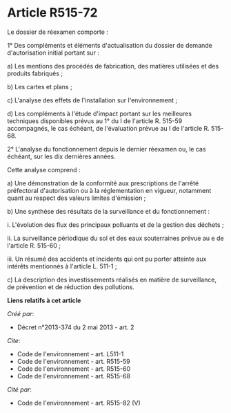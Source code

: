 # Article R515-72

Le dossier de réexamen comporte : 

1° Des compléments et éléments d'actualisation du dossier de demande d'autorisation initial portant sur : 

a) Les mentions des procédés de fabrication, des matières utilisées et des produits fabriqués ; 

b) Les cartes et plans ; 

c) L'analyse des effets de l'installation sur l'environnement ; 

d) Les compléments à l'étude d'impact portant sur les meilleures techniques disponibles prévus au 1° du I de l'article R.
515-59 accompagnés, le cas échéant, de l'évaluation prévue au I de l'article R. 515-68.

2° L'analyse du fonctionnement depuis le dernier réexamen ou, le cas échéant, sur les dix dernières années. 

Cette analyse comprend : 

a) Une démonstration de la conformité aux prescriptions de l'arrêté préfectoral d'autorisation ou à la réglementation en
vigueur, notamment quant au respect des valeurs limites d'émission ; 

b) Une synthèse des résultats de la surveillance et du fonctionnement : 

i. L'évolution des flux des principaux polluants et de la gestion des déchets ; 

ii. La surveillance périodique du sol et des eaux souterraines prévue au e de l'article R. 515-60 ; 

iii. Un résumé des accidents et incidents qui ont pu porter atteinte aux intérêts mentionnés à l'article L. 511-1 ; 

c) La description des investissements réalisés en matière de surveillance, de prévention et de réduction des pollutions.

**Liens relatifs à cet article**

_Créé par_:

  - Décret n°2013-374 du 2 mai 2013 - art. 2

_Cite_:

  - Code de l'environnement - art. L511-1
  - Code de l'environnement - art. R515-59
  - Code de l'environnement - art. R515-60
  - Code de l'environnement - art. R515-68

_Cité par_:

  - Code de l'environnement - art. R515-82 (V)
